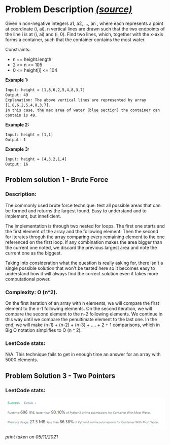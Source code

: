 # Problem Description  _[(source)](https://leetcode.com/problems/container-with-most-water/)_
Given n non-negative integers a1, a2, ..., an , where each represents a point at coordinate (i, ai). n vertical lines are drawn such that the two endpoints of the line i is at (i, ai) and (i, 0). Find two lines, which, together with the x-axis forms a container, such that the container contains the most water.

Constraints:

* n == height.length
* 2 <= n <= 105
* 0 <= height[i] <= 104

**Example 1:**

```
Input: height = [1,8,6,2,5,4,8,3,7]
Output: 49
Explanation: The above vertical lines are represented by array [1,8,6,2,5,4,8,3,7]. 
In this case, the max area of water (blue section) the container can contain is 49.
```

**Example 2:**
```
Input: height = [1,1]
Output: 1
```
**Example 3:**
```
Input: height = [4,3,2,1,4]
Output: 16
```

## Problem solution 1 - Brute Force
### Description:

The commonly used brute force technique: test all possible areas that can be formed and returns the largest found. Easy to understand and to implement, but inneficient.

The implementation is through two nested for loops. The first one starts and the first element of the array and the following element. Then the second for iterates throguh the array comparing every remaining element to the one referenced on the first loop. If any combination makes the area bigger than the current one noted, we discard the previous largest area and note the current one as the biggest.

Taking into consideration what the question is really asking for, there isn't a single possible solution that won't be tested here so it becomes easy to understand how it will always find the correct solution even if takes more computational power.

### Complexity: O (n^2). 
On the first iteration of an array with n elements, we will compare the first element to the n-1 following elements. On the second iteration, we will compare the second element to the n-2 following elements. We continue in this way until we compare the penultimate element to the last one. In the end, we will make (n-1) + (n-2) + (n-3) + .... + 2 + 1 comparisons, which in Big O notation simplifies to O (n ^ 2).

### LeetCode stats:

N/A.
This technique fails to get in enough time an answer for an array with 5000 elements.

## Problem Solution 3 - Two Pointers

### LeetCode stats:
![two pointer stats](two-pointer.png)

_print taken on 05/11/2021_


